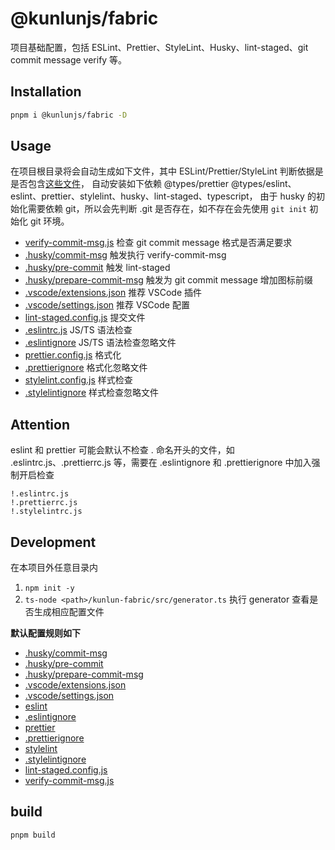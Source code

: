 # @kunlunjs/fabric

项目基础配置，包括 ESLint、Prettier、StyleLint、Husky、lint-staged、git commit message verify 等。

## Installation

```bash
pnpm i @kunlunjs/fabric -D
```

## Usage

在项目根目录将会自动生成如下文件，其中 ESLint/Prettier/StyleLint 判断依据是是否包含[这些文件](./src/configs.ts)，
自动安装如下依赖 @types/prettier @types/eslint、eslint、prettier、stylelint、husky、lint-staged、typescript，
由于 husky 的初始化需要依赖 git，所以会先判断 .git 是否存在，如不存在会先使用 `git init` 初始化 git 环境。

- [verify-commit-msg.js]("./dist/verify-commit-msg.js") 检查 git commit message 格式是否满足要求
- [.husky/commit-msg]("./.husky/commit-msg") 触发执行 verify-commit-msg
- [.husky/pre-commit]("./.husky/pre-commit") 触发 lint-staged
- [.husky/prepare-commit-msg]("./.husky/prepare-commit-msg") 触发为 git commit message 增加图标前缀
- [.vscode/extensions.json]("./.vscode/extensions.json") 推荐 VSCode 插件
- [.vscode/settings.json]("./.vscode/settings.json") 推荐 VSCode 配置
- [lint-staged.config.js]("./lint-staged.config.js") 提交文件
- [.eslintrc.js]("./generate/eslintrc") JS/TS 语法检查
- [.eslintignore]("./.eslintignore") JS/TS 语法检查忽略文件
- [prettier.config.js]("./generate/prettier") 格式化
- [.prettierignore]("./.prettierignore") 格式化忽略文件
- [stylelint.config.js]("./generate/stylelint") 样式检查
- [.stylelintignore]("./.stylelintignore") 样式检查忽略文件

## Attention

eslint 和 prettier 可能会默认不检查 . 命名开头的文件，如 .eslintrc.js、.prettierrc.js 等，需要在 .eslintignore 和 .prettierignore 中加入强制开启检查

```
!.eslintrc.js
!.prettierrc.js
!.stylelintrc.js
```

## Development

在本项目外任意目录内
1. `npm init -y`
2. `ts-node <path>/kunlun-fabric/src/generator.ts` 执行 generator 查看是否生成相应配置文件

<b>默认配置规则如下</b>

- [.husky/commit-msg](.husky/commit-msg)
- [.husky/pre-commit](.husky/pre-commit)
- [.husky/prepare-commit-msg](.husky/prepare-commit-msg)
- [.vscode/extensions.json](.vscode/extensions.json)
- [.vscode/settings.json](.vscode/settings.json)
- [eslint](src/eslint.ts)
- [.eslintignore](.eslintignore)
- [prettier](src/prettier.ts)
- [.prettierignore](.prettierignore)
- [stylelint](src/stylelint.ts)
- [.stylelintignore](.stylelintignore)
- [lint-staged.config.js](lint-staged.config.js)
- [verify-commit-msg.js](verify-commit-msg.js)

## build

```bash
pnpm build
```
